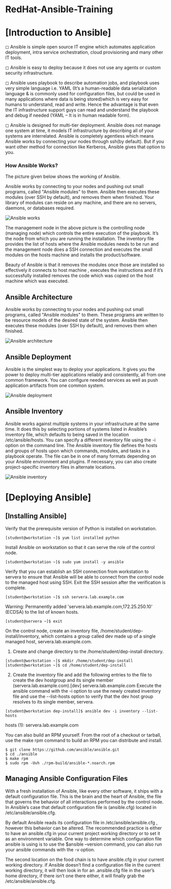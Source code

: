 # RedHat-Ansible-Training

# [Introduction to Ansible]

◻ Ansible is simple open source IT engine which automates application deployment, intra service orchestration, cloud provisioning and many other IT tools.

◻ Ansible is easy to deploy because it does not use any agents or custom security infrastructure.

◻ Ansible uses playbook to describe automation jobs, and playbook uses very simple language i.e. YAML (It’s a human-readable data serialization language & is commonly used for configuration files, but could be used in many applications where data is being stored)which is very easy for humans to understand, read and write. Hence the advantage is that even the IT infrastructure support guys can read and understand the playbook and debug if needed (YAML – It is in human readable form).

◻ Ansible is designed for multi-tier deployment. Ansible does not manage one system at time, it models IT infrastructure by describing all of your systems are interrelated. Ansible is completely agentless which means Ansible works by connecting your nodes through ssh(by default). But if you want other method for connection like Kerberos, Ansible gives that option to you.

### How Ansible Works?
The picture given below shows the working of Ansible.

Ansible works by connecting to your nodes and pushing out small programs, called "Ansible modules" to them. Ansible then executes these modules (over SSH by default), and removes them when finished. Your library of modules can reside on any machine, and there are no servers, daemons, or databases required.

![Ansible works](https://github.com/srabhayraj/RedHat-Ansible-Training/blob/master/metadata/images/ansible_works.jpg)

The management node in the above picture is the controlling node (managing node) which controls the entire execution of the playbook. It’s the node from which you are running the installation. The inventory file provides the list of hosts where the Ansible modules needs to be run and the management node does a SSH connection and executes the small modules on the hosts machine and installs the product/software.

Beauty of Ansible is that it removes the modules once those are installed so effectively it connects to host machine , executes the instructions and if it’s successfully installed removes the code which was copied on the host machine which was executed.


## Ansible Architecture

Ansible works by connecting to your nodes and pushing out small programs, called "Ansible modules" to them. These programs are written to be resource models of the desired state of the system. Ansible then executes these modules (over SSH by default), and removes them when finished.

![Ansible architecture](https://github.com/srabhayraj/RedHat-Ansible-Training/blob/master/metadata/images/ansible-architecture.png)


## Ansible Deployment

Ansible is the simplest way to deploy your applications. It gives you the power to deploy multi-tier applications reliably and consistently, all from one common framework. You can configure needed services as well as push application artifacts from one common system.

![Ansible deployment](https://github.com/srabhayraj/RedHat-Ansible-Training/blob/master/metadata/images/ansible-deployment.jpg)


## Ansible Inventory

Ansible works against multiple systems in your infrastructure at the same time. It does this by selecting portions of systems listed in Ansible’s inventory file, which defaults to being saved in the location /etc/ansible/hosts. You can specify a different inventory file using the -i <path> option on the command line.
The Ansible inventory file defines the hosts and groups of hosts upon which commands, modules, and tasks in a playbook operate. The file can be in one of many formats depending on your Ansible environment and plugins. If necessary, you can also create project-specific inventory files in alternate locations.

![Ansible inventory](https://github.com/srabhayraj/RedHat-Ansible-Training/blob/master/metadata/images/ansible-inventory.jpg)


# [Deploying Ansible]

## [Installing Ansible]

Verify that the prerequisite version of Python is installed on workstation.
```
[student@workstation ~]$ yum list installed python
```
 Install Ansible on workstation so that it can serve the role of the control node.
 ```
[student@workstation ~]$ sudo yum install -y ansible
```
Verify that you can establish an SSH connection from workstation to servera to ensure that Ansible will be able to connect from the control node to the managed host using SSH.
Exit the SSH session after the verification is complete.
```
[student@workstation ~]$ ssh servera.lab.example.com
```
Warning: Permanently added 'servera.lab.example.com,172.25.250.10' (ECDSA) to the
list of known hosts.
```
[student@servera ~]$ exit
```
On the control node, create an inventory file, /home/student/dep-install/inventory, which contains a group called dev made up of a single managed host, servera.lab.example.com.
  1. Create and change directory to the /home/student/dep-install directory.
```
[student@workstation ~]$ mkdir /home/student/dep-install
[student@workstation ~]$ cd /home/student/dep-install
```
  2. Create the inventory file and add the following entries to the file to create the dev hostgroup and its single member (servera.lab.example.com).[dev] servera.lab.example.com
Execute the ansible command with the -i option to use the newly created inventory file and use the --list-hosts option to verify that the dev host group resolves to its single member, servera.
```
[student@workstation dep-install]$ ansible dev -i inventory --list-hosts
```
hosts (1):
servera.lab.example.com

You can also build an RPM yourself. From the root of a checkout or tarball, use the make rpm command to build an RPM you can distribute and install.

```
$ git clone https://github.com/ansible/ansible.git
$ cd ./ansible
$ make rpm
$ sudo rpm -Uvh ./rpm-build/ansible-*.noarch.rpm
```

## Managing Ansible Configuration Files

With a fresh installation of Ansible, like every other software, it ships with a default configuration file. This is the brain and the heart of Ansible, the file that governs the behavior of all interactions performed by the control node. In Ansible’s case that default configuration file is (ansible.cfg) located in /etc/ansible/ansible.cfg. 

By default Ansible reads its configuration file in /etc/ansible/ansible.cfg , however this behavior can be altered. The recommended practice is either to have an ansible.cfg in your current project working directory or to set it as an environment variable. One way to determine which configuration file ansible is using is to use the $ansible –version command, you can also run your ansible commands with the -v option.

The second location on the food chain is to have ansible.cfg in your current working directory. if Ansible doesn’t find a configuration file in the current working directory, it will then look in for an .ansible.cfg file in the user’s home directory, if there isn’t one there either, it will finally grab the /etc/ansible/ansible.cfg.
